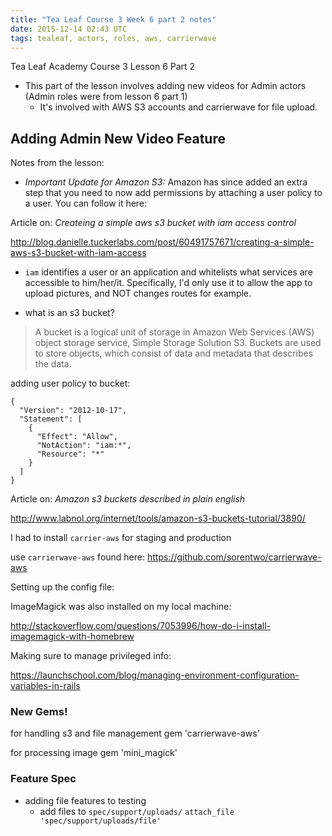 ```yaml
---
title: "Tea Leaf Course 3 Week 6 part 2 notes"
date: 2015-12-14 02:43 UTC
tags: tealeaf, actors, roles, aws, carrierwave
---
```


Tea Leaf Academy Course 3 Lesson 6 Part 2

* This part of the lesson involves adding new videos for Admin actors (Admin roles were from lesson 6 part 1)
  + It's involved with AWS S3 accounts and carrierwave for file upload.

## Adding Admin New Video Feature

Notes from the lesson:

* *Important Update for Amazon S3:* Amazon has since added an extra step that you need to now add permissions by attaching a user policy to a user. You can follow it here:

Article on: *Createing a simple aws s3 bucket with iam access control*

http://blog.danielle.tuckerlabs.com/post/60491757671/creating-a-simple-aws-s3-bucket-with-iam-access

* `iam` identifies a user or an application and whitelists what services are accessible to him/her/it.  Specifically, I'd only use it to allow the app to upload pictures, and NOT changes routes for example.

* what is an s3 bucket?

> A bucket is a logical unit of storage in Amazon Web Services (AWS) object storage service, Simple Storage Solution S3. Buckets are used to store objects, which consist of data and metadata that describes the data.

adding user policy to bucket:

~~~
{
  "Version": "2012-10-17",
  "Statement": [
    {
      "Effect": "Allow",
      "NotAction": "iam:*",
      "Resource": "*"
    }
  ]
}
~~~

Article on: *Amazon s3 buckets described in plain english*

http://www.labnol.org/internet/tools/amazon-s3-buckets-tutorial/3890/

I had to install `carrier-aws` for staging and production

use `carrierwave-aws` found here: https://github.com/sorentwo/carrierwave-aws

Setting up the config file:

ImageMagick was also installed on my local machine:

http://stackoverflow.com/questions/7053996/how-do-i-install-imagemagick-with-homebrew

Making sure to manage privileged info:

https://launchschool.com/blog/managing-environment-configuration-variables-in-rails

### New Gems!

for handling s3 and file management
gem 'carrierwave-aws'

for processing image
gem 'mini_magick'

### Feature Spec

* adding file features to testing
  + add files to `spec/support/uploads/`
    `attach_file 'spec/support/uploads/file'`


